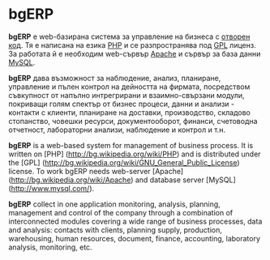 # bgERP

**bgERP** е web-базирана система за управление на бизнеса с [отворен код](http://bg.wikipedia.org/wiki/%D0%A1%D0%BE%D1%84%D1%82%D1%83%D0%B5%D1%80_%D1%81_%D0%BE%D1%82%D0%B2%D0%BE%D1%80%D0%B5%D0%BD_%D0%BA%D0%BE%D0%B4). Тя е написана на езика [PHP](http://bg.wikipedia.org/wiki/PHP) и се разпространява под [GPL](http://bg.wikipedia.org/wiki/GNU_General_Public_License) лиценз. За работата й е необходим web-сървър [Apache](http://bg.wikipedia.org/wiki/Apache) и сървър за база данни [MySQL](http://www.mysql.com/). 

**bgERP** дава възможност за наблюдение, анализ, планиране, управление и пълен контрол на дейността на фирмата, посредством съвкупност от напълно интрегрирани и взаимно-свързани модули, покриващи голям спектър от бизнес процеси, данни и анализи - контакти с клиенти, планиране на доставки, производство, складово стопанство, човешки ресурси, документооборот, финанси, счетоводна отчетност, лабораторни анализи, наблюдение и контрол и т.н.

**bgERP** is a web-based system for management of business process. It is written on [PHP] (http://bg.wikipedia.org/wiki/PHP) and is distributed under the [GPL] (http://bg.wikipedia.org/wiki/GNU_General_Public_License) license. To work bgERP needs web-server [Apache] (http://bg.wikipedia.org/wiki/Apache) and database server [MySQL] (http://www.mysql.com/).

**bgERP** collect in one application monitoring, analysis, planning, management and control of the company through a combination of interconnected modules covering a wide range of business processes, data and analysis: contacts with clients, planning supply, production, warehousing, human resources, document, finance, accounting, laboratory analysis, monitoring, etc.
